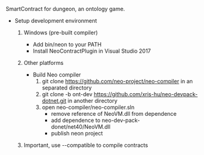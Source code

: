 SmartContract for dungeon, an ontology game.

* Setup development environment

	1. Windows (pre-built compiler)
	
		* Add bin/neon to your PATH
		* Install NeoContractPlugin in Visual Studio 2017

	2. Other platforms

		* Build Neo compiler
			1. git clone https://github.com/neo-project/neo-compiler in an separated directory
			2. git clone -b ont-dev https://github.com/xris-hu/neo-devpack-dotnet.git in another directory
			3. open neo-compiler/neo-compiler.sln
				* remove reference of NeoVM.dll from dependence
				* add dependence to neo-dev-pack-donet/net40/NeoVM.dll
				* publish neon project

	3. Important, use --compatible to compile contracts

 